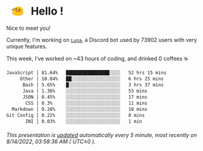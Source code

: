<h1>   <img src="./spoinky.gif" style="vertical-align:middle;" width="30px">   Hello ! </h1>

Nice to meet you!

Currently, I'm working on <a href='https://github.com/Asgarrrr/Luna'>`Luna`</a>, a Discord bot used by 73902 users with very unique features.

This week, I've worked on ~43 hours of coding, and drinked 0 coffees ☕

```
JavaScript │ 81.64%   ████████████████░░░░   52 hrs 15 mins
     Other │ 10.04%   ██░░░░░░░░░░░░░░░░░░   6 hrs 25 mins
      Bash │ 5.65%    █░░░░░░░░░░░░░░░░░░░   3 hrs 37 mins
      Java │ 1.38%    ░░░░░░░░░░░░░░░░░░░░   53 mins
      JSON │ 0.45%    ░░░░░░░░░░░░░░░░░░░░   17 mins
       CSS │ 0.3%     ░░░░░░░░░░░░░░░░░░░░   11 mins
  Markdown │ 0.28%    ░░░░░░░░░░░░░░░░░░░░   10 mins
Git Config │ 0.22%    ░░░░░░░░░░░░░░░░░░░░   8 mins
       INI │ 0.03%    ░░░░░░░░░░░░░░░░░░░░   1 min
```

###### This presentation is [updated](https://github.com/Asgarrrr) automatically every 5 minute, most recently on 8/14/2022, 03:58:36 AM ( UTC±0 ).